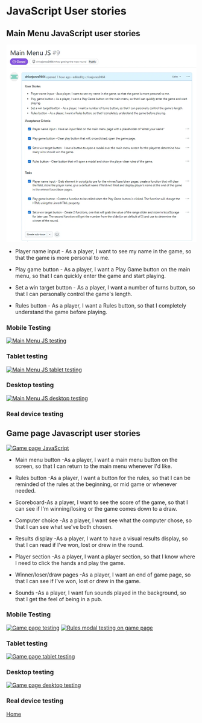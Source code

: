 # JavaScript User stories

## Main Menu JavaScript user stories
![Main menu JavaScript](/assets/documentation/main-menu-js.webp)

* Player name input - As a player, I want to see my name in the game, so that the game is more personal to me.

* Play game button - As a player, I want a Play Game button on the main menu, so that I can quickly enter the game and start playing.

* Set a win target button - As a player, I want a number of turns button, so that I can personally control the game's length.

* Rules button - As a player, I want a Rules button, so that I completely understand the game before playing.

### Mobile Testing
[![Main Menu JS testing](https://img.youtube.com/vi/F9lon5cQj24/0.jpg)](https://youtube.com/shorts/F9lon5cQj24)

### Tablet testing
[![Main Menu JS tablet testing]()]()
### Desktop testing

[![Main Menu JS desktop testing]()]()

### Real device testing



## Game page Javascript user stories
[![Game page JavaScript](https://img.youtube.com/vi/klrvp_x33FA/0.jpg)](https://www.youtube.com/watch?v=klrvp_x33FA)

* Main menu button -As a player, I want a main menu button on the screen, so that I can return to the main menu whenever I'd like.

* Rules button -As a player, I want a button for the rules, so that I can be reminded of the rules at the beginning, or mid game or whenever needed.

* Scoreboard-As a player, I want to see the score of the game, so that I can see if I'm winning/losing or the game comes down to a draw.

* Computer choice -As a player, I want see what the computer chose, so that I can see what we've both chosen.

* Results display -As a player, I want to have a visual results display, so that I can read if I've won, lost or drew in the round.

* Player section -As a player, I want a player section, so that I know where I need to click the hands and play the game.

* Winner/loser/draw pages -As a player, I want an end of game page, so that I can see if I've won, lost or drew in the game.

* Sounds -As a player, I want fun sounds played in the background, so that I get the feel of being in a pub.

### Mobile Testing
[![Game page testing](https://img.youtube.com/vi/2AUHZgAqJj0/0.jpg)](https://youtube.com/shorts/2AUHZgAqJj0)
[![Rules modal testing on game page](https://img.youtube.com/vi/ENOgCyW4EV4/0.jpg)](https://youtube.com/shorts/ENOgCyW4EV4)

### Tablet testing
[![Game page tablet testing](https://img.youtube.com/vi/-u6k1DkuZEs/0.jpg)](https://youtu.be/-u6k1DkuZEs)
### Desktop testing
[![Game page desktop testing](https://img.youtube.com/vi/BVE-HMdvw_E/0.jpg)](https://youtu.be/BVE-HMdvw_E)
### Real device testing

[Home](README.md#user-stories)